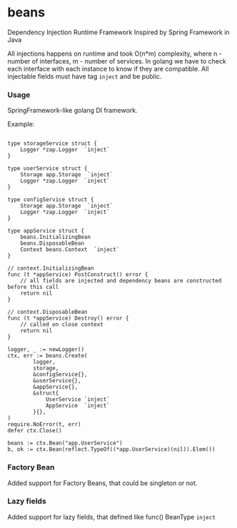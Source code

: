 # beans

Dependency Injection Runtime Framework
Inspired by Spring Framework in Java

All injections happens on runtime and took O(n*m) complexity, where n - number of interfaces, m - number of services.
In golang we have to check each interface with each instance to know if they are compatible. 
All injectable fields must have tag `inject` and be public.

### Usage

SpringFramework-like golang DI framework.

Example:
```

type storageService struct {
    Logger *zap.Logger  `inject`
}

type userService struct {
	Storage app.Storage  `inject`
    Logger *zap.Logger  `inject`
}

type configService struct {
	Storage app.Storage  `inject`
    Logger *zap.Logger  `inject`
}

type appService struct {
    beans.InitializingBean
	beans.DisposableBean
	Context beans.Context  `inject`
}

// context.InitializingBean
func (t *appService) PostConstruct() error {
    // all fields are injected and dependency beans are constructed before this call
	return nil
}

// context.DisposableBean
func (t *appService) Destroy() error {
    // called on close context
	return nil
}

logger, _ := newLogger()
ctx, err := beans.Create(
		logger,
		storage,
		&configService{},
		&userService{},
        &appService{},
		&struct{
			UserService `inject`
			AppService  `inject`
		}{},
)
require.NoError(t, err)
defer ctx.Close()

beans := ctx.Bean("app.UserService")
b, ok := ctx.Bean(reflect.TypeOf((*app.UserService)(nil)).Elem())
```

### Factory Bean

Added support for Factory Beans, that could be singleton or not.

### Lazy fields

Added support for lazy fields, that defined like func() BeanType `inject`
